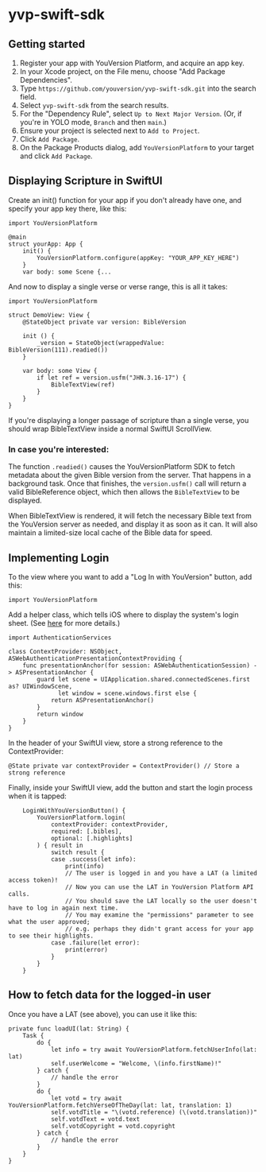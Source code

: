# yvp-swift-sdk

## Getting started

1. Register your app with YouVersion Platform, and acquire an app key.
2. In your Xcode project, on the File menu, choose "Add Package Dependencies".
3. Type `https://github.com/youversion/yvp-swift-sdk.git` into the search field.
4. Select `yvp-swift-sdk` from the search results.
5. For the "Dependency Rule", select `Up to Next Major Version`. (Or, if you're in YOLO mode, `Branch` and then `main`.)
6. Ensure your project is selected next to `Add to Project`.
7. Click `Add Package`.
8. On the Package Products dialog, add `YouVersionPlatform` to your target and click `Add Package`.

## Displaying Scripture in SwiftUI

Create an init() function for your app if you don't already have one, and specify your app key there, like this:
```
import YouVersionPlatform

@main
struct yourApp: App {
    init() {
        YouVersionPlatform.configure(appKey: "YOUR_APP_KEY_HERE")
    }
    var body: some Scene {...
```

And now to display a single verse or verse range, this is all it takes:
```
import YouVersionPlatform

struct DemoView: View {
    @StateObject private var version: BibleVersion
    
    init () {
        _version = StateObject(wrappedValue: BibleVersion(111).readied())
    }

    var body: some View {
        if let ref = version.usfm("JHN.3.16-17") {
            BibleTextView(ref)
        }
    }
}
```

If you're displaying a longer passage of scripture than a single verse, 
you should wrap BibleTextView inside a normal SwiftUI ScrollView.

### In case you're interested:

The function `.readied()` causes the YouVersionPlatform SDK to fetch metadata about 
the given Bible version from the server. That happens in a background task. 
Once that finishes, the `version.usfm()` call will return a valid BibleReference
object, which then allows the `BibleTextView` to be displayed.

When BibleTextView is rendered, it will fetch the necessary Bible text 
from the YouVersion server as needed, and display it as soon as it can.
It will also maintain a limited-size local cache of the Bible data for speed.

## Implementing Login

To the view where you want to add a "Log In with YouVersion" button, add this:
```
import YouVersionPlatform
```

Add a helper class, which tells iOS where to display the system's login sheet.
(See [here](https://developer.apple.com/documentation/authenticationservices/authenticating-a-user-through-a-web-service) for more details.)
```
import AuthenticationServices

class ContextProvider: NSObject, ASWebAuthenticationPresentationContextProviding {
    func presentationAnchor(for session: ASWebAuthenticationSession) -> ASPresentationAnchor {
        guard let scene = UIApplication.shared.connectedScenes.first as? UIWindowScene,
              let window = scene.windows.first else {
            return ASPresentationAnchor()
        }
        return window
    }
}
```

In the header of your SwiftUI view, store a strong reference to the ContextProvider:
```
@State private var contextProvider = ContextProvider() // Store a strong reference
```

Finally, inside your SwiftUI view, add the button and start the login process when it is tapped:
```
    LoginWithYouVersionButton() {
        YouVersionPlatform.login(
            contextProvider: contextProvider,
            required: [.bibles],
            optional: [.highlights]
        ) { result in
            switch result {
            case .success(let info):
                print(info)
                // The user is logged in and you have a LAT (a limited access token)!
                // Now you can use the LAT in YouVersion Platform API calls.
                // You should save the LAT locally so the user doesn't have to log in again next time.
                // You may examine the "permissions" parameter to see what the user approved;
                // e.g. perhaps they didn't grant access for your app to see their highlights.
            case .failure(let error):
                print(error)
            }
        } 
    }
```

## How to fetch data for the logged-in user

Once you have a LAT (see above), you can use it like this:
```
private func loadUI(lat: String) {
    Task {
        do {
            let info = try await YouVersionPlatform.fetchUserInfo(lat: lat)
            self.userWelcome = "Welcome, \(info.firstName)!"
        } catch {
            // handle the error
        }
        do {
            let votd = try await YouVersionPlatform.fetchVerseOfTheDay(lat: lat, translation: 1)
            self.votdTitle = "\(votd.reference) (\(votd.translation))"
            self.votdText = votd.text
            self.votdCopyright = votd.copyright
        } catch {
            // handle the error
        }
    }
}
```
